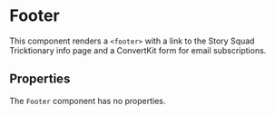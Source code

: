 # Footer

This component renders a `<footer>` with a link to the Story Squad Tricktionary info page and a ConvertKit form for email subscriptions.

## Properties

The `Footer` component has no properties.
